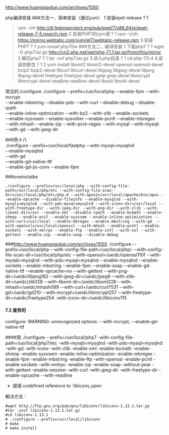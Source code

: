 http://www.huangxiaobai.com/archives/1050

php编译安装
 ###方法一、简单安装（通过yum）
1.安装epel-release
?
1
> rpm -ivh http://dl.fedoraproject.org/pub/epel/7/x86_64/e/epel-release-7-5.noarch.rpm
2.安装PHP7的rpm源
?
1
> rpm -Uvh https://mirror.webtatic.com/yum/el7/webtatic-release.rpm
3.安装PHP7
?
1
yum install php70w
###方法二、编译安装
1.下载php7
?
1
> wget -O php7.tar.gz http://cn2.php.net/get/php-7.1.1.tar.gz/from/this/mirror
2.解压php7
?
1
> tar -xvf php7.tar.gz
3.进入php目录
?
1
cd php-7.0.4
4.安装依赖包
?
1
2
> yum install libxml2 libxml2-devel openssl openssl-devel bzip2 bzip2-devel libcurl libcurl-devel libjpeg libjpeg-devel libpng libpng-devel freetype freetype-devel gmp gmp-devel libmcrypt libmcrypt-devel readline readline-devel libxslt libxslt-devel

常见的./configure
    ./configure --prefix=/usr/local/php  --enable-fpm --with-mcrypt \
    --enable-mbstring --disable-pdo --with-curl --disable-debug  --disable-rpath \
    --enable-inline-optimization --with-bz2  --with-zlib --enable-sockets \
    --enable-sysvsem --enable-sysvshm --enable-pcntl --enable-mbregex \
    --with-mhash --enable-zip --with-pcre-regex --with-mysql --with-mysqli \
    --with-gd --with-jpeg-dir


###燕十八  
    ./configure  --prefix=/usr/local/fastphp 
    --with-mysql=mysqlnd \
    --enable-mysqlnd \
    --with-gd \
    --enable-gd-native-ttf \
    --enable-gd-jis-conv
    --enable-fpm
    
###oneinstatke

    ./configure --prefix=/usr/local/php --with-config-file-path=/usr/local/php/etc --with-config-file-scan-dir=/usr/local/php/etc/php.d --with-apxs2=/usr/local/apache/bin/apxs --enable-opcache --disable-fileinfo --enable-mysqlnd --with-mysqli=mysqlnd --with-pdo-mysql=mysqlnd --with-iconv-dir=/usr/local --with-freetype-dir --with-jpeg-dir --with-png-dir --with-zlib --with-libxml-dir=/usr --enable-xml --disable-rpath --enable-bcmath --enable-shmop --enable-exif --enable-sysvsem --enable-inline-optimization --with-curl=/usr/local --enable-mbregex --enable-mbstring --with-gd  --with-openssl=/usr/local/openssl --with-mhash --enable-pcntl --enable-sockets --with-xmlrpc --enable-ftp --enable-intl --with-xsl --with-gettext --enable-zip --enable-soap --disable-debug





###http://www.huangxiaobai.com/archives/1050
    ./configure --prefix=/usr/local/php --with-config-file-path=/usr/local/php/ --with-config-file-scan-dir=/usr/local/php/etc --with-openssl=/ueidc/openssl110f --with-mysqli=mysqlnd --with-pdo-mysql=mysqlnd --enable-mysqlnd --enable-sockets --enable-mbstring --enable-fpm --enable-soap --enable-gd-native-ttf --enable-opcache=no --with-gettext  --with-png-dir=/ueidc/libpng162 --with-jpeg-dir=/ueidc/jpeg9 --with-zlib-dir=/ueidc/zlib128 --with-libxml-dir=/ueidc/libxml228 --with-mhash=/ueidc/mhash099 --with-curl=/ueidc/curl7531 --with-gd=/ueidc/gd210 --with-mcrypt=/ueidc/libmcrypt257 --with-freetype-dir=/ueidc/freetype254 -with-iconv-dir=/ueidc/libiconv115


#### 7.2 废弃的
configure: WARNING: unrecognized options: --with-mcrypt, --enable-gd-native-ttf

####用
    ./configure --prefix=/usr/local/php7 -with-config-file-path=/usr/local/php7/etc  -with-mysqli=mysqlnd -with-pdo-mysql=mysqlnd -with-gd -with-iconv -with-zlib -enable-xml -enable-bcmath -enable-shmop -enable-sysvsem -enable-inline-optimization -enable-mbregex -enable-fpm -enable-mbstring -enable-ftp -with-openssl -enable-pcntl -enable-sockets -with-xmlrpc -enable-zip -enable-soap -without-pear -with-gettext -enable-session -with-curl -with-jpeg-dir -with-freetype-dir -enable-opcache --with-readline


 -  报错  undefined reference to `libiconv_open

解决方法：


    #wget http://ftp.gnu.org/pub/gnu/libiconv/libiconv-1.13.1.tar.gz
    #tar -zxvf libiconv-1.13.1.tar.gz
    #cd libiconv-1.13.1
    # ./configure --prefix=/usr/local/libiconv
    # make
    # make install